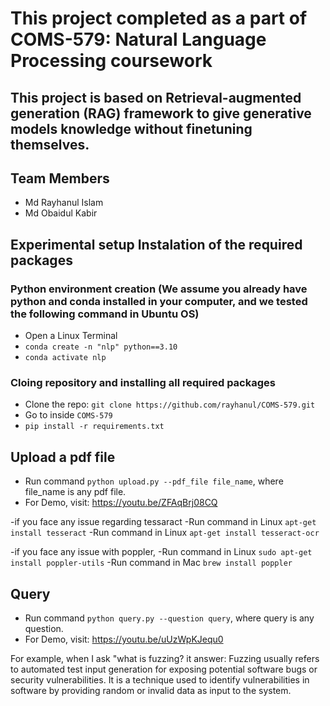 # This project completed as a part of COMS-579: Natural Language Processing coursework

## This project is based on Retrieval-augmented generation (RAG) framework to give generative models knowledge without finetuning themselves.
## Team Members
- Md Rayhanul Islam
- Md Obaidul Kabir



## Experimental setup Instalation of the required packages
### Python environment creation (We assume you already have python and conda installed in your computer, and we tested the following command in Ubuntu OS) 
- Open a Linux Terminal
- `conda create -n "nlp" python==3.10`
- `conda activate nlp`

### Cloing repository and installing all required packages
- Clone the repo: `git clone https://github.com/rayhanul/COMS-579.git`
- Go to inside `COMS-579`
- `pip install -r requirements.txt`


## Upload a pdf file

- Run command `python upload.py --pdf_file file_name`, where file_name is any pdf file. 
- For Demo, visit: https://youtu.be/ZFAqBrj08CQ 

-if you face any issue regarding tessaract
    -Run command in Linux `apt-get install tesseract`
    -Run command in Linux `apt-get install tesseract-ocr`

-if you face any issue with poppler,
    -Run command in Linux `sudo apt-get install poppler-utils`
    -Run command in Mac `brew install poppler`

## Query 

- Run command `python query.py --question query`, where query is any question. 
- For Demo, visit: https://youtu.be/uUzWpKJequ0 

For example, when I ask "what is fuzzing? it answer: Fuzzing usually refers to automated test input generation for exposing potential software bugs or security vulnerabilities. It is a technique used to identify vulnerabilities in software by providing random or invalid data as input to the system. 